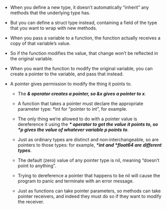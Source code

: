 - When you define a new type, it doesn’t automatically “inherit” any methods that
the underlying type has.

- But you can define a struct type instead, containing a field of the type that you
want to wrap with new methods.

- When you pass a variable to a function, the function actually receives a copy of
that variable’s value.

- So if the function modifies the value, that change won’t be reflected in the original
variable.

- When you want the function to modify the original variable, you can create a
pointer to the variable, and pass that instead.

- A pointer gives permission to modify the thing it points to.
  
  - The ***& operator creates a pointer, so &x gives a pointer to x***.
  
  - A function that takes a pointer must declare the appropriate parameter type:
    *int for “pointer to int”, for example.
  
  - The only thing we’re allowed to do with a pointer value is dereference it using the ***\* operator to get the value it points to, so \*p gives the value of whatever variable p points to***.
  
  - Just as ordinary types are distinct and non‐interchangeable, so are pointers to those types: for example, ***\*int and \*float64 are different types***.
  
  - The default (zero) value of any pointer type is nil, meaning “doesn’t point to anything”.
  
  - Trying to dereference a pointer that happens to be nil will cause the program to panic and terminate with an error message.

  - Just as functions can take pointer parameters, so methods can take pointer receivers, and indeed they must do so if they want to modify the receiver.